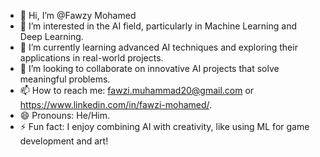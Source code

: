 - 👋 Hi, I’m @Fawzy Mohamed  
- 👀 I’m interested in the AI field, particularly in Machine Learning and Deep Learning.  
- 🌱 I’m currently learning advanced AI techniques and exploring their applications in real-world projects.  
- 💞️ I’m looking to collaborate on innovative AI projects that solve meaningful problems.  
- 📫 How to reach me: fawzi.muhammad20@gmail.com or https://www.linkedin.com/in/fawzi-mohamed/.  
- 😄 Pronouns: He/Him.  
- ⚡ Fun fact: I enjoy combining AI with creativity, like using ML for game development and art!  

<!---
fawzy202/fawzy202 is a ✨ special ✨ repository because its `README.md` (this file) appears on your GitHub profile.
You can click the Preview link to take a look at your changes.
--->
